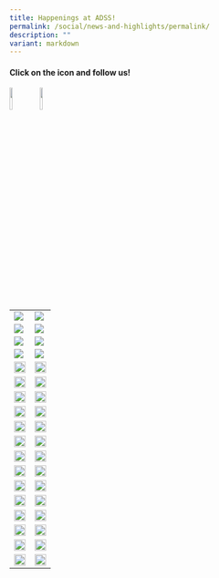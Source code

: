 ```yaml
---
title: Happenings at ADSS!
permalink: /social/news-and-highlights/permalink/
description: ""
variant: markdown
---
```

#### Click on the icon and follow us!
<a href="https://www.facebook.com/admiraltysec/"><img src="/images/f_logo_rgb-blue_58.png" align="left" style="width:10%"></a><a href="https://www.instagram.com/admiraltysecschool/"><img src="/images/instagram_glyph_gradient.png" align="left" style="width:10%"></a>
<br>
<br>

|  |  |
| -------- | -------- | 
|![](/images/social34.JPG)|![](/images/social35.JPG)|
|![](/images/social32.JPG)|![](/images/social33.JPG)|
|![](/images/social30.JPG)|![](/images/social31.JPG)|
|![](/images/social28.JPG)|![](/images/social29.JPG)|
|<img src="/images/social27.JPG" style="width:100%">|<img src="/images/social26.JPG" style="width:100%">|
|<img src="/images/social25.JPG" style="width:100%">|<img src="/images/social25a.JPG" style="width:100%">|
|<img src="/images/social24.JPG" style="width:100%">|<img src="/images/social23.JPG" style="width:100%">|
|<img src="/images/social22.JPG" style="width:100%">|<img src="/images/social21.JPG" style="width:100%">|
|<img src="/images/social20.JPG" style="width:100%">|<img src="/images/social19.JPG" style="width:100%">|
|<img src="/images/social18.JPG" style="width:100%">|<img src="/images/social17.JPG" style="width:100%">|
|<img src="/images/social16a.JPG" style="width:100%">|<img src="/images/social15.JPG" style="width:100%">|
|<img src="/images/social14.JPG" style="width:100%">|<img src="/images/social13.png" style="width:100%">|
|<img src="/images/social12.png" style="width:100%">|<img src="/images/social11.png" style="width:100%">|
|<img src="/images/social10.png" style="width:100%">|<img src="/images/social9.png" style="width:100%">|
|<img src="/images/social8.png" style="width:100%">|<img src="/images/social7.png" style="width:100%">|
|<img src="/images/social6.png" style="width:100%">|<img src="/images/social5.png" style="width:100%">|
|<img src="/images/social4.png" style="width:100%">|<img src="/images/social3.png" style="width:100%">|
|<img src="/images/social2.png" style="width:100%">|<img src="/images/social1.png" style="width:100%">|